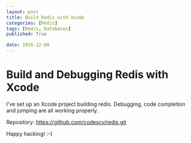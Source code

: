 ```yaml
---
layout: post
title: Build Redis with Xcode
categories: [Redis]
tags: [Redis, Databases]
published: True

date: 2016-12-09
---
```


# Build and Debugging Redis with Xcode

I've set up an Xcode project building redis. Debugging, code completion and jumping are all working properly.

Repository: https://github.com/codescv/redis.git

Happy hacking! :-)
